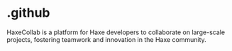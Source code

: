 # .github
HaxeCollab is a platform for Haxe developers to collaborate on large-scale projects, fostering teamwork and innovation in the Haxe community. 
